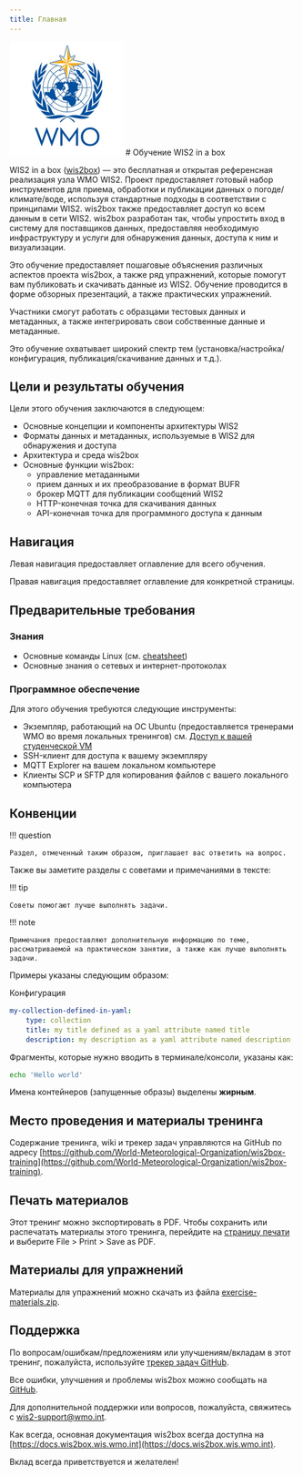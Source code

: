 ```yaml
---
title: Главная
---
```


<img alt="WMO logo" src="assets/img/wmo-logo.png" width="200">
# Обучение WIS2 in a box

WIS2 in a box ([wis2box](https://docs.wis2box.wis.wmo.int)) — это бесплатная и открытая референсная реализация узла WMO WIS2. Проект предоставляет готовый набор инструментов для приема, обработки и публикации данных о погоде/климате/воде, используя стандартные подходы в соответствии с принципами WIS2. wis2box также предоставляет доступ ко всем данным в сети WIS2. wis2box разработан так, чтобы упростить вход в систему для поставщиков данных, предоставляя необходимую инфраструктуру и услуги для обнаружения данных, доступа к ним и визуализации.

Это обучение предоставляет пошаговые объяснения различных аспектов проекта wis2box, а также ряд упражнений, которые помогут вам публиковать и скачивать данные из WIS2. Обучение проводится в форме обзорных презентаций, а также практических упражнений.

Участники смогут работать с образцами тестовых данных и метаданных, а также интегрировать свои собственные данные и метаданные.

Это обучение охватывает широкий спектр тем (установка/настройка/конфигурация, публикация/скачивание данных и т.д.).

## Цели и результаты обучения

Цели этого обучения заключаются в следующем:

- Основные концепции и компоненты архитектуры WIS2
- Форматы данных и метаданных, используемые в WIS2 для обнаружения и доступа
- Архитектура и среда wis2box
- Основные функции wis2box:
    - управление метаданными
    - прием данных и их преобразование в формат BUFR
    - брокер MQTT для публикации сообщений WIS2
    - HTTP-конечная точка для скачивания данных
    - API-конечная точка для программного доступа к данным

## Навигация

Левая навигация предоставляет оглавление для всего обучения.

Правая навигация предоставляет оглавление для конкретной страницы.

## Предварительные требования

### Знания

- Основные команды Linux (см. [cheatsheet](./cheatsheets/linux.md))
- Основные знания о сетевых и интернет-протоколах

### Программное обеспечение

Для этого обучения требуются следующие инструменты:

- Экземпляр, работающий на ОС Ubuntu (предоставляется тренерами WMO во время локальных тренингов) см. [Доступ к вашей студенческой VM](./practical-sessions/accessing-your-student-vm.md#introduction)
- SSH-клиент для доступа к вашему экземпляру
- MQTT Explorer на вашем локальном компьютере
- Клиенты SCP и SFTP для копирования файлов с вашего локального компьютера

## Конвенции

!!! question

    Раздел, отмеченный таким образом, приглашает вас ответить на вопрос.

Также вы заметите разделы с советами и примечаниями в тексте:

!!! tip

    Советы помогают лучше выполнять задачи.

!!! note

    Примечания предоставляют дополнительную информацию по теме, рассматриваемой на практическом занятии, а также как лучше выполнять задачи.

Примеры указаны следующим образом:

Конфигурация
``` {.yaml linenums="1"}
my-collection-defined-in-yaml:
    type: collection
    title: my title defined as a yaml attribute named title
    description: my description as a yaml attribute named description
```

Фрагменты, которые нужно вводить в терминале/консоли, указаны как:

```bash
echo 'Hello world'
```

Имена контейнеров (запущенные образы) выделены **жирным**.

## Место проведения и материалы тренинга

Содержание тренинга, wiki и трекер задач управляются на GitHub по адресу [https://github.com/World-Meteorological-Organization/wis2box-training](https://github.com/World-Meteorological-Organization/wis2box-training).

## Печать материалов

Этот тренинг можно экспортировать в PDF. Чтобы сохранить или распечатать материалы этого тренинга, перейдите на [страницу печати](print_page) и выберите
File > Print > Save as PDF.

## Материалы для упражнений

Материалы для упражнений можно скачать из файла [exercise-materials.zip](/exercise-materials.zip).

## Поддержка

По вопросам/ошибкам/предложениям или улучшениям/вкладам в этот тренинг, пожалуйста, используйте [трекер задач GitHub](https://github.com/World-Meteorological-Organization/wis2box-training/issues).

Все ошибки, улучшения и проблемы wis2box можно сообщать на [GitHub](https://github.com/World-Meteorological-Organization/wis2box/issues).

Для дополнительной поддержки или вопросов, пожалуйста, свяжитесь с wis2-support@wmo.int.

Как всегда, основная документация wis2box всегда доступна на [https://docs.wis2box.wis.wmo.int](https://docs.wis2box.wis.wmo.int).

Вклад всегда приветствуется и желателен!